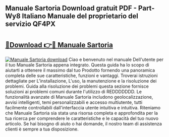 ## Manuale Sartoria Download gratuit PDF - Part-Wy8 Italiano Manuale del proprietario del servizio QF4PX

# <h2><a href="http://dfcq0u.blite.top/?on=Manuale+Sartoria">🔗Download 👉🔴 Manuale Sartoria</a></h2>

[![Manuale Sartoria download](https://i.imgur.com/lujVjoI.png)](http://dfcq0u.blite.top/?on=Manuale+Sartoria)
Ciao e benvenuto nel manuale Dell'utente per il tuo Manuale Sartoria appena integrato. Questa guida ha lo scopo di aiutarti a ottenere il massimo dal tuo Prodotto fornendo una panoramica completa delle sue caratteristiche, funzioni e vantaggi. Troverai istruzioni dettagliate per L'installazione, L'uso, la manutenzione e la risoluzione dei problemi. Guida alla risoluzione dei problemi questa sezione fornisce soluzioni ai problemi comuni durante l'utilizzo di REDDDDDDD. Le funzionalità avanzate di Manuale Sartoria includono geolocalizzazione, avvisi intelligenti, temi personalizzabili e accesso multiutente, tutti facilmente controllabili dall'interfaccia utente intuitiva e intuitiva. Riteniamo che Manuale Sartoria sia stata una risorsa completa e approfondita per la tua ricerca per comprendere le caratteristiche e le capacità del tuo nuovo articolo. Se hai bisogno di aiuto o hai domande, il nostro team di assistenza clienti è sempre a tua disposizione.
